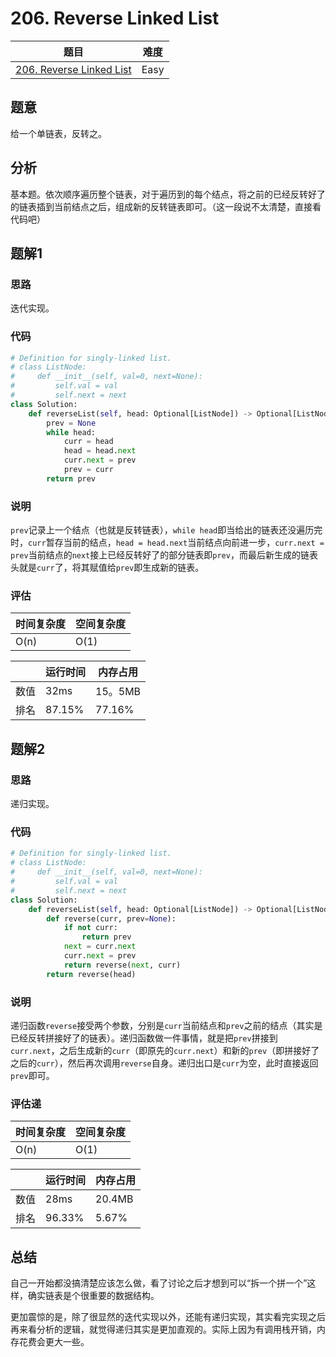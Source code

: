 # 206. Reverse Linked List

| 题目 | 难度 |
| ---- | ---- |
| [206. Reverse Linked List](https://leetcode.com/problems/reverse-linked-list/) | Easy |

## 题意

给一个单链表，反转之。

## 分析

基本题。依次顺序遍历整个链表，对于遍历到的每个结点，将之前的已经反转好了的链表插到当前结点之后，组成新的反转链表即可。（这一段说不太清楚，直接看代码吧）

## 题解1

### 思路

迭代实现。

### 代码

```python
# Definition for singly-linked list.
# class ListNode:
#     def __init__(self, val=0, next=None):
#         self.val = val
#         self.next = next
class Solution:
    def reverseList(self, head: Optional[ListNode]) -> Optional[ListNode]:
        prev = None
        while head:
            curr = head
            head = head.next
            curr.next = prev
            prev = curr
        return prev
```

### 说明

`prev`记录上一个结点（也就是反转链表），`while head`即当给出的链表还没遍历完时，`curr`暂存当前的结点，`head = head.next`当前结点向前进一步，`curr.next = prev`当前结点的`next`接上已经反转好了的部分链表即`prev`，而最后新生成的链表头就是`curr`了，将其赋值给`prev`即生成新的链表。

### 评估

| 时间复杂度 | 空间复杂度 |
| ---- | ---- |
| O(n) | O(1) |

| | 运行时间 | 内存占用 |
| ---- | ---- | ---- |
| 数值 | 32ms | 15。5MB |
| 排名 | 87.15% | 77.16% |

## 题解2

### 思路

递归实现。

### 代码

```python
# Definition for singly-linked list.
# class ListNode:
#     def __init__(self, val=0, next=None):
#         self.val = val
#         self.next = next
class Solution:
    def reverseList(self, head: Optional[ListNode]) -> Optional[ListNode]:
        def reverse(curr, prev=None):
            if not curr:
                return prev
            next = curr.next
            curr.next = prev
            return reverse(next, curr)
        return reverse(head)
```

### 说明

递归函数`reverse`接受两个参数，分别是`curr`当前结点和`prev`之前的结点（其实是已经反转拼接好了的链表）。递归函数做一件事情，就是把`prev`拼接到`curr.next`，之后生成新的`curr`（即原先的`curr.next`）和新的`prev`（即拼接好了之后的`curr`），然后再次调用`reverse`自身。递归出口是`curr`为空，此时直接返回`prev`即可。

### 评估递

| 时间复杂度 | 空间复杂度 |
| ---- | ---- |
| O(n) | O(1) |

| | 运行时间 | 内存占用 |
| ---- | ---- | ---- |
| 数值 | 28ms | 20.4MB |
| 排名 | 96.33% | 5.67% |

## 总结

自己一开始都没搞清楚应该怎么做，看了讨论之后才想到可以“拆一个拼一个”这样，确实链表是个很重要的数据结构。

更加震惊的是，除了很显然的迭代实现以外，还能有递归实现，其实看完实现之后再来看分析的逻辑，就觉得递归其实是更加直观的。实际上因为有调用栈开销，内存花费会更大一些。
